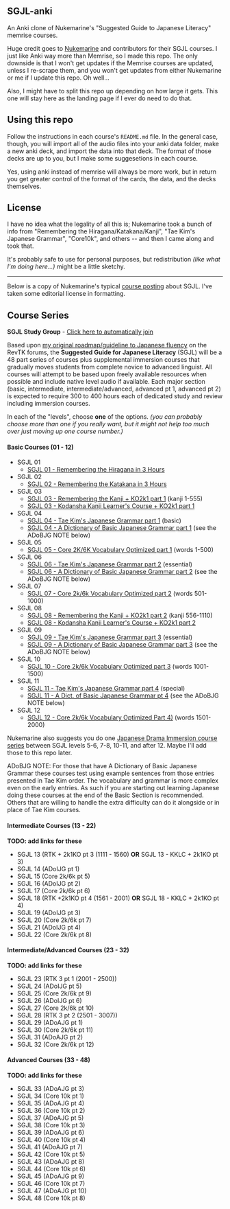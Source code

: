 ## SGJL-anki

An Anki clone of Nukemarine's "Suggested Guide to Japanese Literacy" memrise courses.

Huge credit goes to [Nukemarine](https://www.reddit.com/user/nukemarine) and contributors for their SGJL courses. I just like Anki way more than Memrise, so I made this repo. The only downside is that I won't get updates if the Memrise courses are updated, unless I re-scrape them, and you won't get updates from either Nukemarine or me if I update this repo. Oh well...

Also, I might have to split this repo up depending on how large it gets. This one will stay here as the landing page if I ever do need to do that.

## Using this repo

Follow the instructions in each course's `README.md` file. In the general case, though, you will import all of the audio files into your anki data folder, make a new anki deck, and import the data into that deck. The format of those decks are up to you, but I make some suggesetions in each course.

Yes, using anki instead of memrise will always be more work, but in return you get greater control of the format of the cards, the data, and the decks themselves.

## License

I have no idea what the legality of all this is; Nukemarine took a bunch of info from "Remembering the Hiragana/Katakana/Kanji", "Tae Kim's Japanese Grammar", "Core10k", and others -- and then I came along and took that.

It's probably safe to use for personal purposes, but redistribution *(like what I'm doing here...)* might be a little sketchy.

----

Below is a copy of Nukemarine's typical [course posting](https://community.memrise.com/t/course-forum-suggested-guide-for-japanese-literacy-sgjl-course-series/1100) about SGJL. I've taken some editorial license in formatting.

## Course Series

**SGJL Study Group** - [Click here to automatically join](http://www.memrise.com/group/1952641/)

Based upon [my original roadmap/guideline to Japanese fluency](http://forum.koohii.com/thread-5110.html) on the RevTK forums, the **Suggested Guide for Japanese Literacy** (SGJL) will be a 48 part series of courses plus supplemental immersion courses that gradually moves students from complete novice to advanced linguist. All courses will attempt to be based upon freely available resources when possible and include native level audio if available. Each major section (basic, intermediate, intermediate/advanced, advanced pt 1, advanced pt 2) is expected to require 300 to 400 hours each of dedicated study and review including immersion courses.

In each of the "levels", choose **one** of the options. *(you can probably choose more than one if you really want, but it might not help too much over just moving up one course number.)*

#### Basic Courses (01 - 12)

 - SGJL 01
    - [SGJL 01 - Remembering the Hiragana in 3 Hours](http://www.memrise.com/course/1096566/sgjl-01-remembering-the-hiragana-in-3-hours/)
 - SGJL 02
    - [SGJL 02 - Remembering the Katakana in 3 Hours](http://www.memrise.com/course/1100073/sgjl-02-remembering-the-katakana-in-3-hours/)
 - SGJL 03
    - [SGJL 03 - Remembering the Kanji + KO2k1 part 1](http://www.memrise.com/course/1091255/sgjl-03-remembering-the-kanji-ko2k1-pt-1/) (kanji 1-555)
    - [SGJL 03 - Kodansha Kanji Learner's Course + KO2k1 part 1](http://www.memrise.com/course/1152619/sgjl-03-kanji-learners-course-ko2k1-pt-1/)
 - SGJL 04
    - [SGJL 04 - Tae Kim's Japanese Grammar part 1](http://www.memrise.com/course/1110470/sgjl-04-tae-kims-japanese-grammar-pt-01/) (basic)
	- [SGJL 04 - A Dictionary of Basic Japanese Grammar part 1](http://www.memrise.com/course/1123872/sgjl-04-a-dict-of-basic-japanese-grammar-pt-1/) (see the ADoBJG NOTE below)
 - SGJL 05
    - [SGJL 05 - Core 2K/6K Vocabulary Optimized part 1](http://www.memrise.com/course/1091685/sgjl-05-core-2k6k-vocabulary-optimized-pt-1/) (words 1-500)
 - SGJL 06
    - [SGJL 06 - Tae Kim's Japanese Grammar part 2](http://www.memrise.com/course/1125220/sgjl-06-tae-kims-japanese-grammar-pt-02/) (essential)
	- [SGJL 06 - A Dictionary of Basic Japanese Grammar part 2](http://www.memrise.com/course/1139276/sgjl-06-a-dict-of-basic-japanese-grammar-pt-2/) (see the ADoBJG NOTE below)
 - SGJL 07
    - [SGJL 07 - Core 2k/6k Vocabulary Optimized part 2](http://www.memrise.com/course/1125407/sgjl-07-core-2k6k-vocabulary-optimized-pt-2/) (words 501-1000)
 - SGJL 08
    - [SGJL 08 - Remembering the Kanji + KO2k1 part 2](http://www.memrise.com/course/1125434/sgjl-08-remembering-the-kanji-ko2k1-pt-2/) (kanji 556-1110)
	- [SGJL 08 - Kodansha Kanji Learner's Course + KO2k1 part 2](http://www.memrise.com/course/1152660/sgjl-08-kanji-learners-course-ko2k1-pt-2/)
 - SGJL 09
    - [SGJL 09 - Tae Kim's Japanese Grammar part 3](http://www.memrise.com/course/1125303/sgjl-09-tae-kims-japanese-grammar-pt-03/) (essential)
	- [SGJL 09 - A Dictionary of Basic Japanese Grammar part 3](http://www.memrise.com/course/1139282/sgjl-09-a-dict-of-basic-japanese-grammar-pt-3/) (see the ADoBJG NOTE below)
 - SGJL 10
    - [SGJL 10 - Core 2k/6k Vocabulary Optimized part 3](http://www.memrise.com/course/1125874/sgjl-10-core-2k6k-vocabulary-optimized-pt-3/) (words 1001-1500)
 - SGJL 11
    - [SGJL 11 - Tae Kim's Japanese Grammar part 4](http://www.memrise.com/course/1125876/sgjl-11-tae-kims-japanese-grammar-pt-04/) (special)
	- [SGJL 11 - A Dict. of Basic Japanese Grammar pt 4](http://www.memrise.com/course/1139283/sgjl-11-a-dict-of-basic-japanese-grammar-pt-4/) (see the ADoBJG NOTE below)
 - SGJL 12
    - [SGJL 12 - Core 2k/6k Vocabulary Optimized Part 4)](http://www.memrise.com/course/1125879/sgjl-12-core-2k6k-vocabulary-optimized-pt-4/) (words 1501-2000)

Nukemarine also suggests you do one [Japanese Drama Immersion course series](https://community.memrise.com/t/course-forum-japanese-drama-immersion-jdi-course-series/1756/3) between SGJL levels 5-6, 7-8, 10-11, and after 12. Maybe I'll add those to this repo later.


ADoBJG NOTE: For those that have A Dictionary of Basic Japanese Grammar these courses test using example sentences from those entries presented in Tae Kim order. The vocabulary and grammar is more complex even on the early entries. As such if you are starting out learning Japanese doing these courses at the end of the Basic Section is recommended. Others that are willing to handle the extra difficulty can do it alongside or in place of Tae Kim courses.


#### Intermediate Courses (13 - 22)

**TODO: add links for these**

 - SGJL 13 (RTK + 2k1KO pt 3 (1111 - 1560) **OR** SGJL 13 - KKLC + 2k1KO pt 3)
 - SGJL 14 (ADoIJG pt 1)
 - SGJL 15 (Core 2k/6k pt 5)
 - SGJL 16 (ADoIJG pt 2)
 - SGJL 17 (Core 2k/6k pt 6)
 - SGJL 18 (RTK +2k1KO pt 4 (1561 - 2001) **OR** SGJL 18 - KKLC + 2k1KO pt 4)
 - SGJL 19 (ADoIJG pt 3)
 - SGJL 20 (Core 2k/6k pt 7)
 - SGJL 21 (ADoIJG pt 4)
 - SGJL 22 (Core 2k/6k pt 8)

#### Intermediate/Advanced Courses (23 - 32)

**TODO: add links for these**

 - SGJL 23 (RTK 3 pt 1 (2001 - 2500))
 - SGJL 24 (ADoIJG pt 5)
 - SGJL 25 (Core 2k/6k pt 9)
 - SGJL 26 (ADoIJG pt 6)
 - SGJL 27 (Core 2k/6k pt 10)
 - SGJL 28 (RTK 3 pt 2 (2501 - 3007))
 - SGJL 29 (ADoAJG pt 1)
 - SGJL 30 (Core 2k/6k pt 11)
 - SGJL 31 (ADoAJG pt 2)
 - SGJL 32 (Core 2k/6k pt 12)

#### Advanced Courses (33 - 48)

**TODO: add links for these**

 - SGJL 33 (ADoAJG pt 3)
 - SGJL 34 (Core 10k pt 1)
 - SGJL 35 (ADoAJG pt 4)
 - SGJL 36 (Core 10k pt 2)
 - SGJL 37 (ADoAJG pt 5)
 - SGJL 38 (Core 10k pt 3)
 - SGJL 39 (ADoAJG pt 6)
 - SGJL 40 (Core 10k pt 4)
 - SGJL 41 (ADoAJG pt 7)
 - SGJL 42 (Core 10k pt 5)
 - SGJL 43 (ADoAJG pt 8)
 - SGJL 44 (Core 10k pt 6)
 - SGJL 45 (ADoAJG pt 9)
 - SGJL 46 (Core 10k pt 7)
 - SGJL 47 (ADoAJG pt 10)
 - SGJL 48 (Core 10k pt 8)
